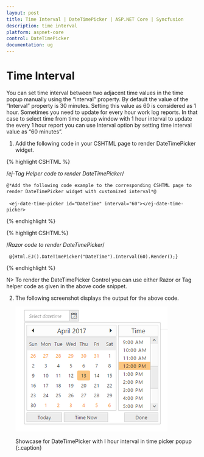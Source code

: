 ```yaml
---
layout: post
title: Time Interval | DateTimePicker | ASP.NET Core | Syncfusion
description: time interval
platform: aspnet-core
control: DateTimePicker
documentation: ug
---
```


# Time Interval

You can set time interval between two adjacent time values in the time popup manually using the “interval” property. By default the value of the “Interval” property is 30 minutes. Setting this value as 60 is considered as 1 hour. Sometimes you need to update for every hour work log reports. In that case to select time from time popup window with 1 hour interval to update the every 1 hour report you can use Interval option by setting time interval value as “60 minutes”.

1. Add the following code in your CSHTML page to render DateTimePicker widget.

{% highlight CSHTML %}

/*ej-Tag Helper code to render DateTimePicker*/

	@*Add the following code example to the corresponding CSHTML page to render DateTimePicker widget with customized interval*@

	 <ej-date-time-picker id="DateTime" interval="60"></ej-date-time-picker>

{% endhighlight %}
   

{% highlight CSHTML%}

/*Razor code to render DateTimePicker*/

	 @{Html.EJ().DateTimePicker("DateTime").Interval(60).Render();}

{% endhighlight %}

N> To render the DateTimePicker Control you can use either Razor or Tag helper code as given in the above code snippet.
   
   
2. The following screenshot displays the output for the above code.

    ![](Time-Interval_images/Time-Interval_img1.png)
	
	Showcase for DateTimePicker with I hour interval in time picker popup
	{:.caption}
